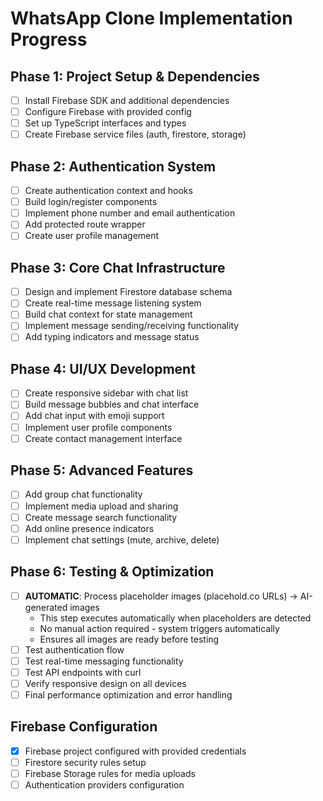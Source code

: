 # WhatsApp Clone Implementation Progress

## Phase 1: Project Setup & Dependencies
- [ ] Install Firebase SDK and additional dependencies
- [ ] Configure Firebase with provided config
- [ ] Set up TypeScript interfaces and types
- [ ] Create Firebase service files (auth, firestore, storage)

## Phase 2: Authentication System
- [ ] Create authentication context and hooks
- [ ] Build login/register components
- [ ] Implement phone number and email authentication
- [ ] Add protected route wrapper
- [ ] Create user profile management

## Phase 3: Core Chat Infrastructure
- [ ] Design and implement Firestore database schema
- [ ] Create real-time message listening system
- [ ] Build chat context for state management
- [ ] Implement message sending/receiving functionality
- [ ] Add typing indicators and message status

## Phase 4: UI/UX Development
- [ ] Create responsive sidebar with chat list
- [ ] Build message bubbles and chat interface
- [ ] Add chat input with emoji support
- [ ] Implement user profile components
- [ ] Create contact management interface

## Phase 5: Advanced Features
- [ ] Add group chat functionality
- [ ] Implement media upload and sharing
- [ ] Create message search functionality
- [ ] Add online presence indicators
- [ ] Implement chat settings (mute, archive, delete)

## Phase 6: Testing & Optimization
- [ ] **AUTOMATIC**: Process placeholder images (placehold.co URLs) → AI-generated images
  - This step executes automatically when placeholders are detected
  - No manual action required - system triggers automatically
  - Ensures all images are ready before testing
- [ ] Test authentication flow
- [ ] Test real-time messaging functionality
- [ ] Test API endpoints with curl
- [ ] Verify responsive design on all devices
- [ ] Final performance optimization and error handling

## Firebase Configuration
- [x] Firebase project configured with provided credentials
- [ ] Firestore security rules setup
- [ ] Firebase Storage rules for media uploads
- [ ] Authentication providers configuration